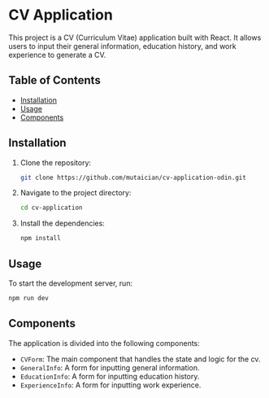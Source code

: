 # CV Application

This project is a CV (Curriculum Vitae) application built with React. It allows users to input their general information, education history, and work experience to generate a CV.

## Table of Contents

- [Installation](#installation)
- [Usage](#usage)
- [Components](#components)

## Installation

1. Clone the repository:
    ```sh
    git clone https://github.com/mutaician/cv-application-odin.git
    ```
2. Navigate to the project directory:
    ```sh
    cd cv-application
    ```
3. Install the dependencies:
    ```sh
    npm install
    ```

## Usage

To start the development server, run:
```sh
npm run dev
```
## Components

The application is divided into the following components:

- `CVForm`: The main component that handles the state and logic for the cv.
- `GeneralInfo`: A form for inputting general information.
- `EducationInfo`: A form for inputting education history.
- `ExperienceInfo`: A form for inputting work experience.